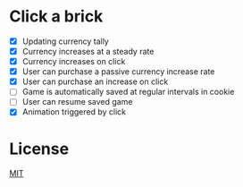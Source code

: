 # Click a brick

- [X] Updating currency tally
- [X] Currency increases at a steady rate
- [X] Currency increases on click
- [X] User can purchase a passive currency increase rate
- [X] User can purchase an increase on click
- [ ] Game is automatically saved at regular intervals in cookie
- [ ] User can resume saved game
- [X] Animation triggered by click

# License

[MIT](https://opensource.org/licenses/MIT)
